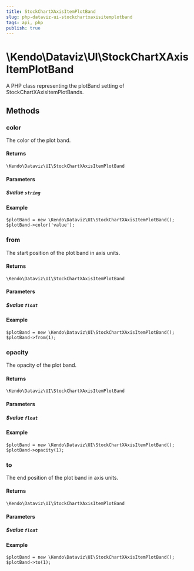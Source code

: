 ```yaml
---
title: StockChartXAxisItemPlotBand
slug: php-dataviz-ui-stockchartxaxisitemplotband
tags: api, php
publish: true
---
```


# \Kendo\Dataviz\UI\StockChartXAxisItemPlotBand

A PHP class representing the plotBand setting of StockChartXAxisItemPlotBands.


## Methods

### color
The color of the plot band.

#### Returns
`\Kendo\Dataviz\UI\StockChartXAxisItemPlotBand`

#### Parameters

##### $value `string`



#### Example 
    $plotBand = new \Kendo\Dataviz\UI\StockChartXAxisItemPlotBand();
    $plotBand->color('value');

### from
The start position of the plot band in axis units.

#### Returns
`\Kendo\Dataviz\UI\StockChartXAxisItemPlotBand`

#### Parameters

##### $value `float`



#### Example 
    $plotBand = new \Kendo\Dataviz\UI\StockChartXAxisItemPlotBand();
    $plotBand->from(1);

### opacity
The opacity of the plot band.

#### Returns
`\Kendo\Dataviz\UI\StockChartXAxisItemPlotBand`

#### Parameters

##### $value `float`



#### Example 
    $plotBand = new \Kendo\Dataviz\UI\StockChartXAxisItemPlotBand();
    $plotBand->opacity(1);

### to
The end position of the plot band in axis units.

#### Returns
`\Kendo\Dataviz\UI\StockChartXAxisItemPlotBand`

#### Parameters

##### $value `float`



#### Example 
    $plotBand = new \Kendo\Dataviz\UI\StockChartXAxisItemPlotBand();
    $plotBand->to(1);

